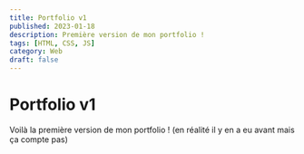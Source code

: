 ```yaml
---
title: Portfolio v1
published: 2023-01-18
description: Première version de mon portfolio !
tags: [HTML, CSS, JS]
category: Web
draft: false
---
```


# Portfolio v1

Voilà la première version de mon portfolio ! (en réalité il y en a eu avant mais ça compte pas)
